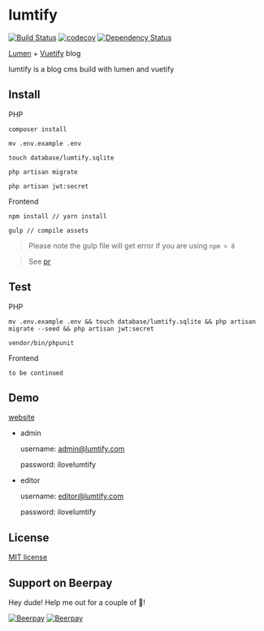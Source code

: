 # lumtify

[![Build Status](https://travis-ci.org/sc0Vu/lumtify.svg?branch=master)](https://travis-ci.org/sc0Vu/lumtify)
[![codecov](https://codecov.io/gh/sc0Vu/lumtify/branch/master/graph/badge.svg)](https://codecov.io/gh/sc0Vu/lumtify)
[![Dependency Status](https://www.versioneye.com/user/projects/58d7719e6893fd004792c9e7/badge.svg?style=flat-square)](https://www.versioneye.com/user/projects/58d7719e6893fd004792c9e7)

[Lumen](https://github.com/laravel/lumen) + [Vuetify](https://github.com/vuetifyjs/vuetify) blog

lumtify is a blog cms build with lumen and vuetify


## Install

PHP

    composer install

    mv .env.example .env
    
    touch database/lumtify.sqlite

    php artisan migrate

    php artisan jwt:secret

Frontend
    
    npm install // yarn install

    gulp // compile assets
    
> Please note the gulp file will get error if you are using `npm > 8`

> See [pr](https://github.com/laravel/elixir/pull/723)
    
## Test

PHP

    mv .env.example .env && touch database/lumtify.sqlite && php artisan migrate --seed && php artisan jwt:secret

    vendor/bin/phpunit

Frontend

    to be continued

## Demo

[website](https://lumtify.ptrgl.com/)

* admin

    username: admin@lumtify.com

    password: ilovelumtify

* editor

    username: editor@lumtify.com

    password: ilovelumtify

## License

[MIT license](http://opensource.org/licenses/MIT)

## Support on Beerpay
Hey dude! Help me out for a couple of :beers:!

[![Beerpay](https://beerpay.io/sc0Vu/lumtify/badge.svg?style=beer-square)](https://beerpay.io/sc0Vu/lumtify)  [![Beerpay](https://beerpay.io/sc0Vu/lumtify/make-wish.svg?style=flat-square)](https://beerpay.io/sc0Vu/lumtify?focus=wish)
